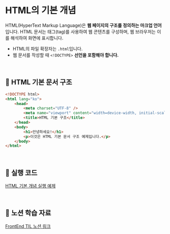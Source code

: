 # HTML의 기본 개념

HTML(HyperText Markup Language)은 **웹 페이지의 구조를 정의하는 마크업 언어**입니다.
HTML 문서는 태그(tag)를 사용하여 웹 콘텐츠를 구성하며, 웹 브라우저는 이를 해석하여 화면에 표시합니다.

- HTML의 파일 확장자는 `.html`입니다.
- 웹 문서를 작성할 때 `<!DOCTYPE>` **선언을 포함해야 합니다.**

<br/>

## 📌 HTML 기본 문서 구조

```html
<!DOCTYPE html>
<html lang="ko">
    <head>
        <meta charset="UTF-8" />
        <meta name="viewport" content="width=device-width, initial-scale=1.0" />
        <title>HTML 기본 구조</title>
    </head>
    <body>
        <h1>안녕하세요!</h1>
        <p>이것은 HTML 기본 문서 구조 예제입니다.</p>
    </body>
</html>
```

<br/>

## 🔗 실행 코드

[HTML 기본 개념 실행 예제](../examples/01_기본개념.html)

<br/>

## 🔗 노션 학습 자료

[FrontEnd TIL 노션 링크](https://www.notion.so/HTML-18d39228bce480939851ce541b3ddf88?pvs=4)
